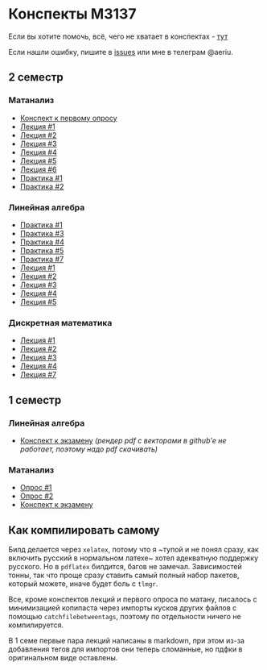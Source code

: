 # Конспекты М3137

Если вы хотите помочь, всё, чего не хватает в конспектах - [тут](https://github.com/Jovvik/M3137year2019/issues/2)

Если нашли ошибку, пишите в [issues](https://github.com/Jovvik/M3137year2019/issues) или мне в телеграм @aeriu.

## 2 семестр

### Матанализ
- [Конспект к первому опросу](analysis/2sem/opros1.pdf)
- [Лекция #1](analysis/2sem/1.pdf)
- [Лекция #2](analysis/2sem/2.pdf)
- [Лекция #3](analysis/2sem/3.pdf)
- [Лекция #4](analysis/2sem/4.pdf)
- [Лекция #5](analysis/2sem/5.pdf)
- [Лекция #6](analysis/2sem/6.pdf)
- [Практика #1](analysis/2sem/practice/1.pdf)
- [Практика #2](analysis/2sem/practice/2.pdf)

### Линейная алгебра
- [Практика #1](linear%20algebra/2sem/practice/1.pdf)
- [Практика #3](linear%20algebra/2sem/practice/3.pdf)
- [Практика #4](linear%20algebra/2sem/practice/4.pdf)
- [Практика #5](linear%20algebra/2sem/practice/5.pdf)
- [Практика #7](linear%20algebra/2sem/practice/7.pdf)
- [Лекция #1](linear%20algebra/2sem/1.pdf)
- [Лекция #2](linear%20algebra/2sem/2.pdf)
- [Лекция #3](linear%20algebra/2sem/3.pdf)
- [Лекция #4](linear%20algebra/2sem/4.pdf)
- [Лекция #5](linear%20algebra/2sem/5.pdf)

### Дискретная математика
- [Лекция #1](discrete/2sem/1.pdf)
- [Лекция #2](discrete/2sem/2.pdf)
- [Лекция #3](discrete/2sem/3.pdf)
- [Лекция #4](discrete/2sem/4.pdf)
- [Лекция #7](discrete/2sem/7.pdf)

## 1 семестр

### Линейная алгебра
- [Конспект к экзамену](linear%20algebra/1sem/main.pdf) _(рендер pdf с векторами в github'e не работает, поэтому надо pdf скачивать)_

### Матанализ
- [Опрос #1](analysis/1sem/opros.pdf)
- [Опрос #2](analysis/1sem/opros2.pdf)
- [Конспект к экзамену](analysis/1sem/final.pdf)


## Как компилировать самому

Билд делается через `xelatex`, потому что я ~тупой и не понял сразу, как включить русский в нормальном латехе~ хотел адекватную поддержку русского. Но в `pdflatex` билдится, багов не замечал. Зависимостей тонны, так что проще сразу ставить самый полный набор пакетов, который можете, иначе будет боль с `tlmgr`.

Все, кроме конспектов лекций и первого опроса по матану, писалось с минимизацией копипаста через импорты кусков других файлов с помощью `catchfilebetweentags`, поэтому по отдельности ничего не компилируется.

В 1 семе первые пара лекций написаны в markdown, при этом из-за добавления тегов для импортов они теперь сломанные, но пдфки в оригинальном виде оставлены.
